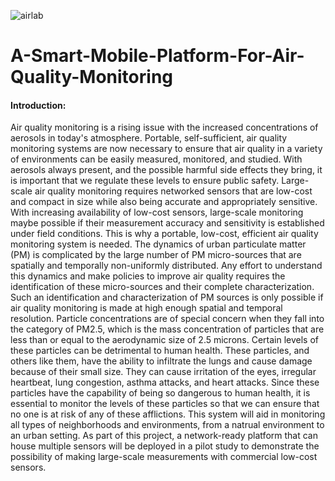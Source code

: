 ![airlab](https://user-images.githubusercontent.com/30909427/41321918-36bfb69a-6e74-11e8-889c-7ba2c80b059b.PNG)
# A-Smart-Mobile-Platform-For-Air-Quality-Monitoring
#### Introduction:
  Air quality monitoring is a rising issue with the increased concentrations of aerosols in today's atmosphere. Portable, self-sufficient, air quality monitoring systems are now necessary to ensure that air quality in a variety of environments can be easily measured, monitored, and studied. With aerosols always present, and the possible harmful side effects they bring, it is important that we regulate these levels to ensure public safety. Large-scale air quality monitoring requires networked sensors that are low-cost and compact in size while also being accurate and appropriately sensitive.  With increasing availability of low-cost sensors, large-scale monitoring maybe possible if their measurement accuracy and sensitivity is established under field conditions. This is why a portable, low-cost, efficient air quality monitoring system is needed. The dynamics of urban particulate matter (PM) is complicated by the large number of PM micro-sources that are spatially and temporally non-uniformly distributed.  Any effort to understand this dynamics and make policies to improve air quality requires the identification of these micro-sources and their complete characterization.  Such an identification and characterization of PM sources is only possible if air quality monitoring is made at high enough spatial and temporal resolution. Particle concentrations are of special concern when they fall into the category of PM2.5, which is the mass concentration of particles that are less than or equal to the aerodynamic size of 2.5 microns. Certain levels of these particles can be detrimental to human health. These particles, and others like them, have the ability to infiltrate the lungs and cause damage because of their small size. They can cause irritation of the eyes, irregular heartbeat, lung congestion, asthma attacks, and heart attacks. Since these particles have the capability of being so dangerous to human health, it is essential to monitor the levels of these particles so that we can ensure that no one is at risk of any of these afflictions. This system will aid in monitoring all types of neighborhoods and environments, from a natrual environment to an urban setting. As part of this project, a network-ready platform that can house multiple sensors will be deployed in a pilot study to demonstrate the possibility of making large-scale measurements with commercial low-cost sensors.


    
